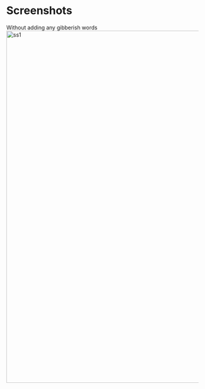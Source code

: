 # Screenshots

Without adding any gibberish words
<img width="924" alt="ss1" src="https://user-images.githubusercontent.com/87592228/149314200-9d5d8e65-9515-4514-ab69-f30a0574437a.PNG">
